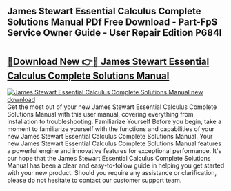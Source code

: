 ## James Stewart Essential Calculus Complete Solutions Manual PDf Free Download - Part-FpS Service Owner Guide - User Repair Edition P684l

# <h2><a href="http://bc72776.oget.top/?id=James+Stewart+Essential+Calculus+Complete+Solutions+Manual">🔗Download New 👉🔴 James Stewart Essential Calculus Complete Solutions Manual</a></h2>

[![James Stewart Essential Calculus Complete Solutions Manual new download](https://i.imgur.com/5g1atiW.png)](http://bc72776.oget.top/?id=James+Stewart+Essential+Calculus+Complete+Solutions+Manual)
Get the most out of your new James Stewart Essential Calculus Complete Solutions Manual with this user manual, covering everything from installation to troubleshooting. Familiarize Yourself Before you begin, take a moment to familiarize yourself with the functions and capabilities of your new James Stewart Essential Calculus Complete Solutions Manual. Your new James Stewart Essential Calculus Complete Solutions Manual features a powerful engine and innovative features for exceptional performance. It's our hope that the James Stewart Essential Calculus Complete Solutions Manual has been a clear and easy-to-follow guide in helping you get started with your new product. Should you require any assistance or clarification, please do not hesitate to contact our customer support team.
